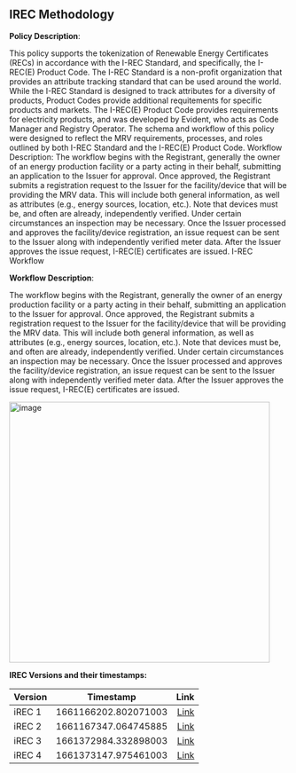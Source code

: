 ## IREC Methodology

**Policy Description**: 

This policy supports the tokenization of Renewable Energy Certificates (RECs) in accordance with the I-REC Standard, and specifically, the I-REC(E) Product Code. The I-REC Standard is a non-profit organization that provides an attribute tracking standard that can be used around the world. While the I-REC Standard is designed to track attributes for a diversity of products, Product Codes provide additional requitements for specific products and markets. The I-REC(E) Product Code provides requirements for electricity products, and was developed by Evident, who acts as Code Manager and Registry Operator. 
The schema and workflow of this policy were designed to reflect the MRV requirements, processes, and roles outlined by both I-REC Standard and the I-REC(E) Product Code. 
Workflow Description: 
The workflow begins with the Registrant, generally the owner of an energy production facility or a party acting in their behalf, submitting an application to the Issuer for approval. Once approved, the Registrant submits a registration request to the Issuer for the facility/device that will be providing the MRV data. This will include both general information, as well as attributes (e.g., energy sources, location, etc.). Note that devices must be, and often are already, independently verified. Under certain circumstances an inspection may be necessary. Once the Issuer processed and approves the facility/device registration, an issue request can be sent to the Issuer along with independently verified meter data. After the Issuer approves the issue request, I-REC(E) certificates are issued. 
I-REC Workflow

**Workflow Description**:

The workflow begins with the Registrant, generally the owner of an energy production facility or a party acting in their behalf, submitting an application to the Issuer for approval. Once approved, the Registrant submits a registration request to the Issuer for the facility/device that will be providing the MRV data. This will include both general information, as well as attributes (e.g., energy sources, location, etc.). Note that devices must be, and often are already, independently verified. Under certain circumstances an inspection may be necessary. Once the Issuer processed and approves the facility/device registration, an issue request can be sent to the Issuer along with independently verified meter data. After the Issuer approves the issue request, I-REC(E) certificates are issued. 

<img width="470" alt="image" src="https://user-images.githubusercontent.com/79293833/186548853-f7e952f8-de81-4901-be56-3fa91157aa25.png">

**IREC Versions and their timestamps:**

| Version | Timestamp | Link |
|---|---|---:|
| iREC 1 | 1661166202.802071003 | [Link](https://github.com/hashgraph/guardian) |
| iREC 2 | 1661167347.064745885 | [Link](https://github.com/hashgraph/guardian) |
| iREC 3 | 1661372984.332898003 | [Link](https://github.com/hashgraph/guardian) |
| iREC 4 | 1661373147.975461003 | [Link](https://github.com/hashgraph/guardian) |

